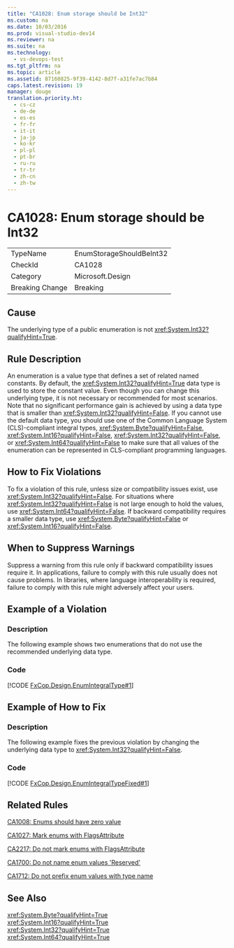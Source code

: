 ```yaml
---
title: "CA1028: Enum storage should be Int32"
ms.custom: na
ms.date: 10/03/2016
ms.prod: visual-studio-dev14
ms.reviewer: na
ms.suite: na
ms.technology: 
  - vs-devops-test
ms.tgt_pltfrm: na
ms.topic: article
ms.assetid: 87160825-9f39-4142-8d7f-a31fe7ac7b84
caps.latest.revision: 19
manager: douge
translation.priority.ht: 
  - cs-cz
  - de-de
  - es-es
  - fr-fr
  - it-it
  - ja-jp
  - ko-kr
  - pl-pl
  - pt-br
  - ru-ru
  - tr-tr
  - zh-cn
  - zh-tw
---
```

# CA1028: Enum storage should be Int32
|||  
|-|-|  
|TypeName|EnumStorageShouldBeInt32|  
|CheckId|CA1028|  
|Category|Microsoft.Design|  
|Breaking Change|Breaking|  
  
## Cause  
 The underlying type of a public enumeration is not <xref:System.Int32?qualifyHint=True>.  
  
## Rule Description  
 An enumeration is a value type that defines a set of related named constants. By default, the <xref:System.Int32?qualifyHint=True> data type is used to store the constant value. Even though you can change this underlying type, it is not necessary or recommended for most scenarios. Note that no significant performance gain is achieved by using a data type that is smaller than <xref:System.Int32?qualifyHint=False>. If you cannot use the default data type, you should use one of the Common Language System (CLS)-compliant integral types, <xref:System.Byte?qualifyHint=False>, <xref:System.Int16?qualifyHint=False>, <xref:System.Int32?qualifyHint=False>, or <xref:System.Int64?qualifyHint=False> to make sure that all values of the enumeration can be represented in CLS-compliant programming languages.  
  
## How to Fix Violations  
 To fix a violation of this rule, unless size or compatibility issues exist, use <xref:System.Int32?qualifyHint=False>. For situations where <xref:System.Int32?qualifyHint=False> is not large enough to hold the values, use <xref:System.Int64?qualifyHint=False>. If backward compatibility requires a smaller data type, use <xref:System.Byte?qualifyHint=False> or <xref:System.Int16?qualifyHint=False>.  
  
## When to Suppress Warnings  
 Suppress a warning from this rule only if backward compatibility issues require it. In applications, failure to comply with this rule usually does not cause problems. In libraries, where language interoperability is required, failure to comply with this rule might adversely affect your users.  
  
## Example of a Violation  
  
### Description  
 The following example shows two enumerations that do not use the recommended underlying data type.  
  
### Code  
 [!CODE [FxCop.Design.EnumIntegralType#1](../CodeSnippet/VS_Snippets_CodeAnalysis/FxCop.Design.EnumIntegralType#1)]  
  
## Example of How to Fix  
  
### Description  
 The following example fixes the previous violation by changing the underlying data type to <xref:System.Int32?qualifyHint=False>.  
  
### Code  
 [!CODE [FxCop.Design.EnumIntegralTypeFixed#1](../CodeSnippet/VS_Snippets_CodeAnalysis/FxCop.Design.EnumIntegralTypeFixed#1)]  
  
## Related Rules  
 [CA1008: Enums should have zero value](../VS_IDE/CA1008--Enums-should-have-zero-value.md)  
  
 [CA1027: Mark enums with FlagsAttribute](../VS_IDE/CA1027--Mark-enums-with-FlagsAttribute.md)  
  
 [CA2217: Do not mark enums with FlagsAttribute](../VS_IDE/CA2217--Do-not-mark-enums-with-FlagsAttribute.md)  
  
 [CA1700: Do not name enum values 'Reserved'](../VS_IDE/CA1700--Do-not-name-enum-values--Reserved-.md)  
  
 [CA1712: Do not prefix enum values with type name](../VS_IDE/CA1712--Do-not-prefix-enum-values-with-type-name.md)  
  
## See Also  
 <xref:System.Byte?qualifyHint=True>   
 <xref:System.Int16?qualifyHint=True>   
 <xref:System.Int32?qualifyHint=True>   
 <xref:System.Int64?qualifyHint=True>
